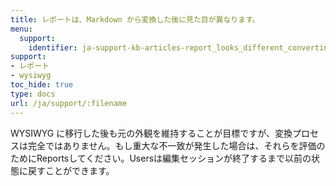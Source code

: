 ```yaml
---
title: レポートは、Markdown から変換した後に見た目が異なります。
menu:
  support:
    identifier: ja-support-kb-articles-report_looks_different_converting_markdown
support:
- レポート
- wysiwyg
toc_hide: true
type: docs
url: /ja/support/:filename
---
```


WYSIWYG に移行した後も元の外観を維持することが目標ですが、変換プロセスは完全ではありません。もし重大な不一致が発生した場合は、それらを評価のためにReportsしてください。Usersは編集セッションが終了するまで以前の状態に戻すことができます。